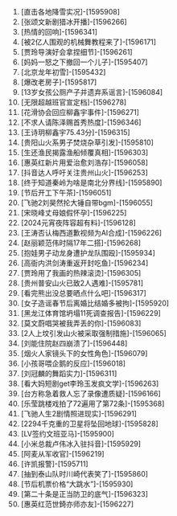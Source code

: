 
1. [直击各地降雪实况]-[1595908]
1. [张颂文新剧猎冰开播]-[1596266]
1. [热情的回响]-[1596341]
1. [被2亿人围观的机械舞教程来了]-[1596171]
1. [贾玲导演好会拿捏细节]-[1596261]
1. [妈妈一怒之下撤回一个儿子]-[1595407]
1. [北京龙年初雪]-[1595432]
1. [爆改老房子]-[1595817]
1. [13岁女孩公厕产子并遗弃系谣言]-[1596084]
1. [无限超越班官宣定档]-[1596278]
1. [花滑协会回应柳鑫宇事件]-[1596271]
1. [不求人请陈泽赐首秀热度]-[1596346]
1. [王诗玥柳鑫宇75.43分]-[1596315]
1. [贵阳山火系男子焚烧杂草引发]-[1595810]
1. [生还渔民揭露渔船倾覆真相]-[1596303]
1. [惠英红新片用爱治愈刘浩存]-[1596058]
1. [抖音达人呼吁关注贵州山火]-[1596253]
1. [终于知道秦岭为啥是南北分界线]-[1595890]
1. [节后开工下午茶]-[1596051]
1. [飞驰2刘昊然抡大锤自带bgm]-[1596055]
1. [宋晓峰丈母娘假怀孕]-[1596225]
1. [2024元宵夜阵容超有料]-[1596128]
1. [王涛否认梅西道歉视频为AI合成]-[1596226]
1. [赵丽颖范伟时隔17年二搭]-[1596268]
1. [抱娃男子动龙身遭护龙队围殴]-[1595934]
1. [高衙内洪剑涛重返开封吃鱼]-[1596234]
1. [贾玲用了我画的热辣滚烫]-[1596305]
1. [贵州普安山火已致2人遇难]-[1595781]
1. [看完熊出没总要晒点什么吧]-[1596317]
1. [女子造谣春节后离婚比结婚多被拘]-[1595920]
1. [黑龙江体育馆坍塌11死调查报告]-[1596229]
1. [莫文蔚唱哭被我弄丢的你]-[1596083]
1. [2人上坟引发山火被采取强制措施]-[1596065]
1. [刘能住院赵四崩溃了]-[1596448]
1. [烟火人家镜头下的女性角色]-[1596079]
1. [小孩哥喂企鹅的反应]-[1596018]
1. [刘冠麟的舞蹈实力]-[1596311]
1. [看大妈短剧get李玲玉发疯文学]-[1596263]
1. [台方称急着救人忘了录像遭质疑]-[1596166]
1. [乐莹跳楼戏拍了72遍用了第72条]-[1595368]
1. [飞驰人生2剧情照进现实]-[1596291]
1. [2294千克重的卫星将坠回地球]-[1595828]
1. [LV签约文班亚马]-[1595900]
1. [小米总裁卢伟冰入驻抖音]-[1595929]
1. [阿麦从军收官]-[1596219]
1. [许凯报警]-[1595711]
1. [抽到泰山队时川崎代表笑了]-[1595860]
1. [节后机票价格“大跳水”]-[1595930]
1. [第二十条是正当防卫的底气]-[1596323]
1. [惠英红范世錡亦师亦友]-[1596227]